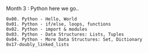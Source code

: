 Month 3 : Python here we go..

	0x00. Python - Hello, World
	0x01. Python - if/else, loops, functions
	0x02. Python - import & modules
	0x03. Python - Data Structures: Lists, Tuples
	0x04. Python - More Data Structures: Set, Dictionary
	0x17-doubly_linked_lists

